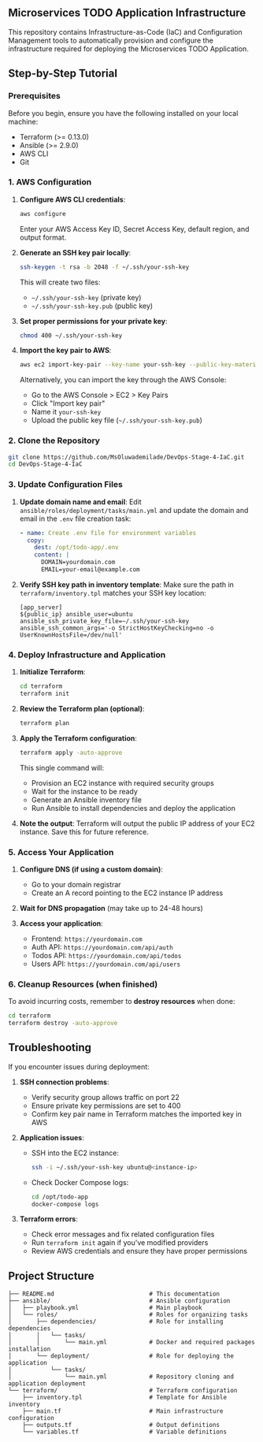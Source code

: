 
## Microservices TODO Application Infrastructure

This repository contains Infrastructure-as-Code (IaC) and Configuration Management tools to automatically provision and configure the infrastructure required for deploying the Microservices TODO Application.

## Step-by-Step Tutorial

### Prerequisites

Before you begin, ensure you have the following installed on your local machine:
- Terraform (>= 0.13.0)
- Ansible (>= 2.9.0)
- AWS CLI
- Git

### 1. AWS Configuration

1. **Configure AWS CLI credentials**:
   ```bash
   aws configure
   ```
   Enter your AWS Access Key ID, Secret Access Key, default region, and output format.

2. **Generate an SSH key pair locally**:
   ```bash
   ssh-keygen -t rsa -b 2048 -f ~/.ssh/your-ssh-key
   ```
   This will create two files:
   - `~/.ssh/your-ssh-key` (private key)
   - `~/.ssh/your-ssh-key.pub` (public key)

3. **Set proper permissions for your private key**:
   ```bash
   chmod 400 ~/.ssh/your-ssh-key
   ```

4. **Import the key pair to AWS**:
   ```bash
   aws ec2 import-key-pair --key-name your-ssh-key --public-key-material fileb://~/.ssh/your-ssh-key.pub
   ```
   
   Alternatively, you can import the key through the AWS Console:
   - Go to the AWS Console > EC2 > Key Pairs
   - Click "Import key pair"
   - Name it `your-ssh-key`
   - Upload the public key file (`~/.ssh/your-ssh-key.pub`)

### 2. Clone the Repository

```bash
git clone https://github.com/MsOluwademilade/DevOps-Stage-4-IaC.git
cd DevOps-Stage-4-IaC
```

### 3. Update Configuration Files

1. **Update domain name and email**:
   Edit `ansible/roles/deployment/tasks/main.yml` and update the domain and email in the `.env` file creation task:
   ```yaml
   - name: Create .env file for environment variables
     copy:
       dest: /opt/todo-app/.env
       content: |
         DOMAIN=yourdomain.com
         EMAIL=your-email@example.com
   ```

2. **Verify SSH key path in inventory template**:
   Make sure the path in `terraform/inventory.tpl` matches your SSH key location:
   ```
   [app_server]
   ${public_ip} ansible_user=ubuntu ansible_ssh_private_key_file=~/.ssh/your-ssh-key ansible_ssh_common_args='-o StrictHostKeyChecking=no -o UserKnownHostsFile=/dev/null'
   ```

### 4. Deploy Infrastructure and Application

1. **Initialize Terraform**:
   ```bash
   cd terraform
   terraform init
   ```

2. **Review the Terraform plan (optional)**:
   ```bash
   terraform plan
   ```

3. **Apply the Terraform configuration**:
   ```bash
   terraform apply -auto-approve
   ```

   This single command will:
   - Provision an EC2 instance with required security groups
   - Wait for the instance to be ready
   - Generate an Ansible inventory file
   - Run Ansible to install dependencies and deploy the application

4. **Note the output**:
   Terraform will output the public IP address of your EC2 instance. Save this for future reference.

### 5. Access Your Application

1. **Configure DNS (if using a custom domain)**:
   - Go to your domain registrar
   - Create an A record pointing to the EC2 instance IP address

2. **Wait for DNS propagation** (may take up to 24-48 hours)

3. **Access your application**:
   - Frontend: `https://yourdomain.com`
   - Auth API: `https://yourdomain.com/api/auth`
   - Todos API: `https://yourdomain.com/api/todos`
   - Users API: `https://yourdomain.com/api/users`

### 6. Cleanup Resources (when finished)

To avoid incurring costs, remember to **destroy resources** when done:

```bash
cd terraform
terraform destroy -auto-approve
```

## Troubleshooting

If you encounter issues during deployment:

1. **SSH connection problems**:
   - Verify security group allows traffic on port 22
   - Ensure private key permissions are set to 400
   - Confirm key pair name in Terraform matches the imported key in AWS

2. **Application issues**:
   - SSH into the EC2 instance:
     ```bash
     ssh -i ~/.ssh/your-ssh-key ubuntu@<instance-ip>
     ```
   - Check Docker Compose logs:
     ```bash
     cd /opt/todo-app
     docker-compose logs
     ```

3. **Terraform errors**:
   - Check error messages and fix related configuration files
   - Run `terraform init` again if you've modified providers
   - Review AWS credentials and ensure they have proper permissions

## Project Structure

```
├── README.md                           # This documentation
├── ansible/                            # Ansible configuration
│   ├── playbook.yml                    # Main playbook
│   └── roles/                          # Roles for organizing tasks
│       ├── dependencies/               # Role for installing dependencies
│       │   └── tasks/
│       │       └── main.yml            # Docker and required packages installation
│       └── deployment/                 # Role for deploying the application
│           └── tasks/
│               └── main.yml            # Repository cloning and application deployment
└── terraform/                          # Terraform configuration
    ├── inventory.tpl                   # Template for Ansible inventory
    ├── main.tf                         # Main infrastructure configuration
    ├── outputs.tf                      # Output definitions
    └── variables.tf                    # Variable definitions
```
